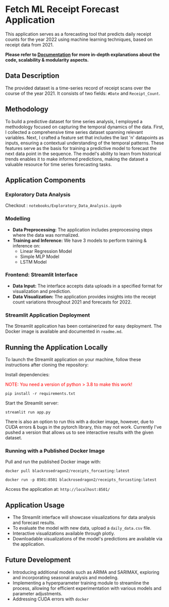 # Fetch ML Receipt Forecast Application

This application serves as a forecasting tool that predicts daily receipt counts for the year 2022 using machine learning techniques, based on receipt data from 2021.

**Please refer to [Documentation](DOCUMENTATION.md) for more in-depth explanations about the code, scalability & modularity aspects.**

## Data Description

The provided dataset is a time-series record of receipt scans over the course of the year 2021. It consists of two fields: `#Date` and `Receipt_Count`.

## Methodology 
To build a predictive dataset for time series analysis, I employed a methodology focused on capturing the temporal dynamics of the data. First, I collected a comprehensive time series dataset spanning relevant variables. Next, I crafted a feature set that includes the last 'n' datapoints as inputs, ensuring a contextual understanding of the temporal patterns. These features serve as the basis for training a predictive model to forecast the next data point in the sequence. The model's ability to learn from historical trends enables it to make informed predictions, making the dataset a valuable resource for time series forecasting tasks.



## Application Components

### **Exploratory Data Analysis**
Checkout : ```notebooks/Exploratory_Data_Analysis.ipynb```

### **Modelling**
- **Data Preprocessing:** The application includes preprocessing steps where the data was normalized.
- **Training and Inference:** We have 3 models to perform training & inference on: 
    - Linear Regression Model
    - Simple MLP Model
    - LSTM Model

### **Frontend: Streamlit Interface**
- **Data Input:** The interface accepts data uploads in a specified format for visualization and prediction.
- **Data Visualization:** The application provides insights into the receipt count variations throughout 2021 and forecasts for 2022.

### Streamlit Application Deployment
The Streamlit application has been containerized for easy deployment. The Docker image is available and documented in `readme.md`.

## Running the Application Locally 

To launch the Streamlit application on your machine, follow these instructions after cloning the repository:

Install dependencies:


<span style="color:red">NOTE: You need a version of python > 3.8 to make this work!</span>

```shell
pip install -r requirements.txt
```

Start the Streamlit server:

```shell
streamlit run app.py
```

There is also an option to run this with a docker image, however, due to CUDA errors & bugs in the pytorch library, this may not work. Currently I've pushed a version that allows us to see interactive results with the given dataset. 

### Running with a Published Docker Image

Pull and run the published Docker image with:

```
docker pull blackrosedragon2/receipts_forcasting:latest
```
```
docker run -p 8501:8501 blackrosedragon2/receipts_forcasting:latest
```

Access the application at: `http://localhost:8501/`

## Application Usage

- The Streamlit interface will showcase visualizations for data analysis and forecast results.
- To evaluate the model with new data, upload a `daily_data.csv` file.
- Interactive visualizations available through plotly. 
- Downloadable visualizations of the model's predictions are available via the application.

## Future Development

- Introducing additional models such as ARIMA and SARIMAX, exploring and incorporating seasonal analysis and modeling.
- Implementing a hyperparameter training module to streamline the process, allowing for efficient experimentation with various models and parameter adjustments.
- Addressing CUDA errors with ```docker```
